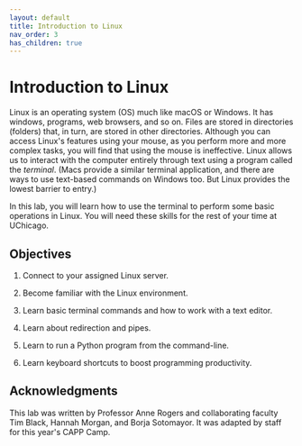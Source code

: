 ```yaml
---
layout: default
title: Introduction to Linux
nav_order: 3
has_children: true
---
```


# Introduction to Linux

Linux is an operating system (OS) much like macOS or Windows. It has windows, programs, web browsers, and so on. Files are stored in directories (folders) that, in turn, are stored in other directories. Although you can access Linux's features using your mouse, as you perform more and more complex tasks, you will find that using the mouse is ineffective. Linux allows us to interact with the computer entirely through text using a program called the _terminal_. (Macs provide a similar terminal application, and there are ways to use text-based commands on Windows too. But Linux provides the lowest barrier to entry.)

In this lab, you will learn how to use the terminal to perform some basic operations in Linux. You will need these skills for the rest of your time at UChicago.


## Objectives

1. Connect to your assigned Linux server.

2. Become familiar with the Linux environment.

3. Learn basic terminal commands and how to work with a text editor.

4. Learn about redirection and pipes.

5. Learn to run a Python program from the command-line.

6. Learn keyboard shortcuts to boost programming productivity.

## Acknowledgments

This lab was written by Professor Anne Rogers and collaborating faculty Tim Black, Hannah Morgan, and Borja Sotomayor. It was adapted by staff for this year's CAPP Camp.